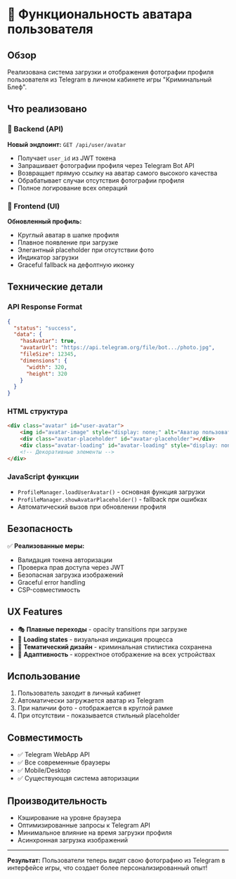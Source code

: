 # 📸 Функциональность аватара пользователя

## Обзор

Реализована система загрузки и отображения фотографии профиля пользователя из Telegram в личном кабинете игры "Криминальный Блеф".

## Что реализовано

### 🔧 Backend (API)

**Новый эндпоинт:** `GET /api/user/avatar`

- Получает `user_id` из JWT токена
- Запрашивает фотографии профиля через Telegram Bot API
- Возвращает прямую ссылку на аватар самого высокого качества
- Обрабатывает случаи отсутствия фотографии профиля
- Полное логирование всех операций

### 🎨 Frontend (UI)

**Обновленный профиль:**

- Круглый аватар в шапке профиля
- Плавное появление при загрузке
- Элегантный placeholder при отсутствии фото
- Индикатор загрузки
- Graceful fallback на дефолтную иконку

## Технические детали

### API Response Format

```json
{
  "status": "success",
  "data": {
    "hasAvatar": true,
    "avatarUrl": "https://api.telegram.org/file/bot.../photo.jpg",
    "fileSize": 12345,
    "dimensions": {
      "width": 320,
      "height": 320
    }
  }
}
```

### HTML структура

```html
<div class="avatar" id="user-avatar">
    <img id="avatar-image" style="display: none;" alt="Аватар пользователя">
    <div class="avatar-placeholder" id="avatar-placeholder"></div>
    <div class="avatar-loading" id="avatar-loading" style="display: none;">Загрузка...</div>
    <!-- Декоративные элементы -->
</div>
```

### JavaScript функции

- `ProfileManager.loadUserAvatar()` - основная функция загрузки
- `ProfileManager.showAvatarPlaceholder()` - fallback при ошибках
- Автоматический вызов при обновлении профиля

## Безопасность

✅ **Реализованные меры:**

- Валидация токена авторизации
- Проверка прав доступа через JWT
- Безопасная загрузка изображений
- Graceful error handling
- CSP-совместимость

## UX Features

- 🎭 **Плавные переходы** - opacity transitions при загрузке
- 🔄 **Loading states** - визуальная индикация процесса
- 🎨 **Тематический дизайн** - криминальная стилистика сохранена
- 📱 **Адаптивность** - корректное отображение на всех устройствах

## Использование

1. Пользователь заходит в личный кабинет
2. Автоматически загружается аватар из Telegram
3. При наличии фото - отображается в круглой рамке
4. При отсутствии - показывается стильный placeholder

## Совместимость

- ✅ Telegram WebApp API
- ✅ Все современные браузеры  
- ✅ Mobile/Desktop
- ✅ Существующая система авторизации

## Производительность

- Кэширование на уровне браузера
- Оптимизированные запросы к Telegram API
- Минимальное влияние на время загрузки профиля
- Асинхронная загрузка изображений

---

**Результат:** Пользователи теперь видят свою фотографию из Telegram в интерфейсе игры, что создает более персонализированный опыт! 